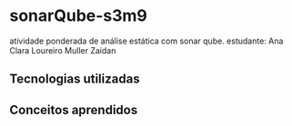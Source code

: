 # sonarQube-s3m9
atividade ponderada de análise estática com sonar qube.
estudante: Ana Clara Loureiro Muller Zaidan
## Tecnologias utilizadas
## Conceitos aprendidos
